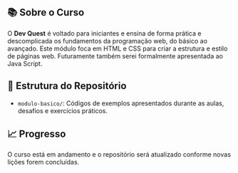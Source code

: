 ## 📚 Sobre o Curso

O **Dev Quest** é voltado para iniciantes e ensina de forma prática e descomplicada os fundamentos da programação web, do básico ao avançado. Este módulo foca em HTML e CSS para criar a estrutura e estilo de páginas web. Futuramente também serei formalmente apresentada ao Java Script.



## 📂 Estrutura do Repositório

- `modulo-basico/`: Códigos de exemplos apresentados durante as aulas, desafios e exercícios práticos.



## 📈 Progresso

O curso está em andamento e o repositório será atualizado conforme novas lições forem concluídas.
